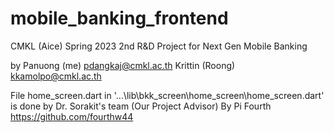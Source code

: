 # mobile_banking_frontend

CMKL (Aice) Spring 2023 2nd R&D Project for Next Gen Mobile Banking

by Panuong (me)
pdangkaj@cmkl.ac.th
Krittin (Roong) 
kkamolpo@cmkl.ac.th

File home_screen.dart in '...\lib\bkk_screen\home_screen\home_screen.dart' is done by Dr. Sorakit's team (Our Project Advisor)
By Pi Fourth https://github.com/fourthw44
